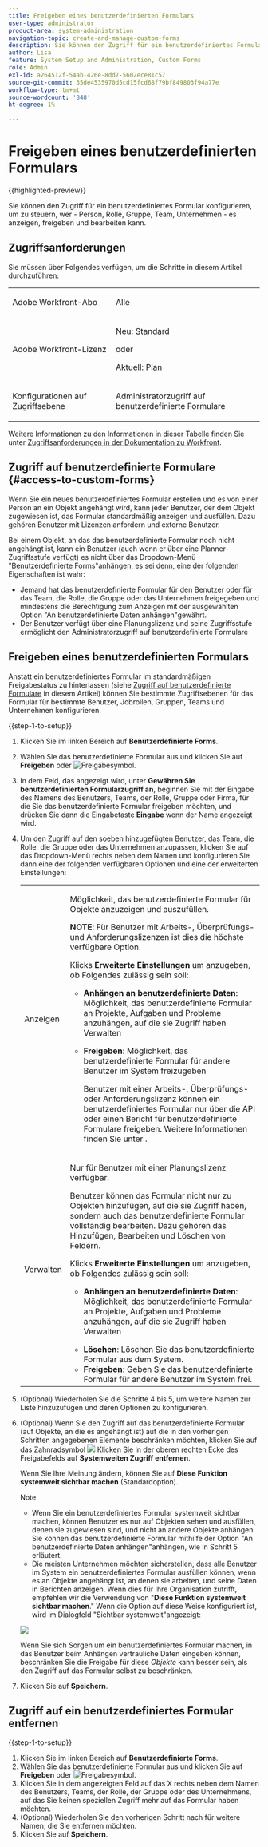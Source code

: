 ```yaml
---
title: Freigeben eines benutzerdefinierten Formulars
user-type: administrator
product-area: system-administration
navigation-topic: create-and-manage-custom-forms
description: Sie können den Zugriff für ein benutzerdefiniertes Formular konfigurieren, um zu steuern, wer - Person, Rolle, Gruppe, Team, Unternehmen - es anzeigen, freigeben und bearbeiten kann.
author: Lisa
feature: System Setup and Administration, Custom Forms
role: Admin
exl-id: a264512f-54ab-426e-8dd7-5602ece81c57
source-git-commit: 35de4535970d5cd15fcd68f79bf849803f94a77e
workflow-type: tm+mt
source-wordcount: '848'
ht-degree: 1%

---
```


# Freigeben eines benutzerdefinierten Formulars

{{highlighted-preview}}

Sie können den Zugriff für ein benutzerdefiniertes Formular konfigurieren, um zu steuern, wer - Person, Rolle, Gruppe, Team, Unternehmen - es anzeigen, freigeben und bearbeiten kann.

## Zugriffsanforderungen

Sie müssen über Folgendes verfügen, um die Schritte in diesem Artikel durchzuführen:

<table style="table-layout:auto"> 
 <col> 
 <col> 
 <tbody> 
  <tr data-mc-conditions=""> 
   <td role="rowheader"> <p>Adobe Workfront-Abo</p> </td> 
   <td>Alle</td> 
  </tr> 
  <tr> 
   <td role="rowheader">Adobe Workfront-Lizenz</td> 
   <td>
   <p>Neu: Standard</p>
   <p>oder</p>
   <p>Aktuell: Plan</p></td>
  </tr> 
  <tr data-mc-conditions=""> 
   <td role="rowheader">Konfigurationen auf Zugriffsebene</td> 
   <td> <p>Administratorzugriff auf benutzerdefinierte Formulare</p> </td> 
  </tr> 
 </tbody> 
</table>

Weitere Informationen zu den Informationen in dieser Tabelle finden Sie unter [Zugriffsanforderungen in der Dokumentation zu Workfront](/help/quicksilver/administration-and-setup/add-users/access-levels-and-object-permissions/access-level-requirements-in-documentation.md).

## Zugriff auf benutzerdefinierte Formulare {#access-to-custom-forms}

Wenn Sie ein neues benutzerdefiniertes Formular erstellen und es von einer Person an ein Objekt angehängt wird, kann jeder Benutzer, der dem Objekt zugewiesen ist, das Formular standardmäßig anzeigen und ausfüllen. Dazu gehören Benutzer mit Lizenzen anfordern und externe Benutzer.

Bei einem Objekt, an das das benutzerdefinierte Formular noch nicht angehängt ist, kann ein Benutzer (auch wenn er über eine Planner-Zugriffsstufe verfügt) es nicht über das Dropdown-Menü &quot;Benutzerdefinierte Forms&quot;anhängen, es sei denn, eine der folgenden Eigenschaften ist wahr:

* Jemand hat das benutzerdefinierte Formular für den Benutzer oder für das Team, die Rolle, die Gruppe oder das Unternehmen freigegeben und mindestens die Berechtigung zum Anzeigen mit der ausgewählten Option &quot;An benutzerdefinierte Daten anhängen&quot;gewährt.
* Der Benutzer verfügt über eine Planungslizenz und seine Zugriffsstufe ermöglicht den Administratorzugriff auf benutzerdefinierte Formulare

## Freigeben eines benutzerdefinierten Formulars

Anstatt ein benutzerdefiniertes Formular im standardmäßigen Freigabestatus zu hinterlassen (siehe [Zugriff auf benutzerdefinierte Formulare](#access-to-custom-forms) in diesem Artikel) können Sie bestimmte Zugriffsebenen für das Formular für bestimmte Benutzer, Jobrollen, Gruppen, Teams und Unternehmen konfigurieren.

{{step-1-to-setup}}

1. Klicken Sie im linken Bereich auf **Benutzerdefinierte Forms**.
1. Wählen Sie das benutzerdefinierte Formular aus und klicken Sie auf **Freigeben** <span class="preview">oder ![Freigabesymbol](assets/share-icon.png).</span>
1. In dem Feld, das angezeigt wird, unter **Gewähren Sie benutzerdefinierten Formularzugriff an**, beginnen Sie mit der Eingabe des Namens des Benutzers, Teams, der Rolle, Gruppe oder Firma, für die Sie das benutzerdefinierte Formular freigeben möchten, und drücken Sie dann die Eingabetaste **Eingabe** wenn der Name angezeigt wird.
1. Um den Zugriff auf den soeben hinzugefügten Benutzer, das Team, die Rolle, die Gruppe oder das Unternehmen anzupassen, klicken Sie auf das Dropdown-Menü rechts neben dem Namen und konfigurieren Sie dann eine der folgenden verfügbaren Optionen und eine der erweiterten Einstellungen:

   <table style="table-layout:auto"> 
    <col> 
    <col> 
    <tbody> 
     <tr> 
      <td role="rowheader">Anzeigen</td> 
      <td> <p>Möglichkeit, das benutzerdefinierte Formular für Objekte anzuzeigen und auszufüllen.</p> <p><b>NOTE</b>: Für Benutzer mit Arbeits-, Überprüfungs- und Anforderungslizenzen ist dies die höchste verfügbare Option.</p> <p>Klicks <strong>Erweiterte Einstellungen</strong> um anzugeben, ob Folgendes zulässig sein soll:</p> 
       <ul> 
        <li><strong>Anhängen an benutzerdefinierte Daten</strong>: Möglichkeit, das benutzerdefinierte Formular an Projekte, Aufgaben und Probleme anzuhängen, auf die sie Zugriff haben Verwalten</li> 
        <li> <p><strong>Freigeben</strong>: Möglichkeit, das benutzerdefinierte Formular für andere Benutzer im System freizugeben</p> <p>Benutzer mit einer Arbeits-, Überprüfungs- oder Anforderungslizenz können ein benutzerdefiniertes Formular nur über die API oder einen Bericht für benutzerdefinierte Formulare freigeben. Weitere Informationen finden Sie unter .</p> </li> 
       </ul> </td> 
     </tr> 
     <tr> 
      <td role="rowheader">Verwalten</td> 
      <td> <p>Nur für Benutzer mit einer Planungslizenz verfügbar. </p> <p>Benutzer können das Formular nicht nur zu Objekten hinzufügen, auf die sie Zugriff haben, sondern auch das benutzerdefinierte Formular vollständig bearbeiten. Dazu gehören das Hinzufügen, Bearbeiten und Löschen von Feldern.</p> <p>Klicks <strong>Erweiterte Einstellungen</strong> um anzugeben, ob Folgendes zulässig sein soll:</p> 
       <ul> 
        <li> <p><strong>Anhängen an benutzerdefinierte Daten</strong>: Möglichkeit, das benutzerdefinierte Formular an Projekte, Aufgaben und Probleme anzuhängen, auf die sie Zugriff haben Verwalten</p> </li> 
        <li><strong>Löschen</strong>: Löschen Sie das benutzerdefinierte Formular aus dem System.</li> 
        <li><strong>Freigeben</strong>: Geben Sie das benutzerdefinierte Formular für andere Benutzer im System frei.</li> 
       </ul> </td> 
     </tr> 
    </tbody> 
   </table>

1. (Optional) Wiederholen Sie die Schritte 4 bis 5, um weitere Namen zur Liste hinzuzufügen und deren Optionen zu konfigurieren.
1. (Optional) Wenn Sie den Zugriff auf das benutzerdefinierte Formular (auf Objekte, an die es angehängt ist) auf die in den vorherigen Schritten angegebenen Elemente beschränken möchten, klicken Sie auf das Zahnradsymbol ![](assets/gear-icon-settings-with-dn-arrow.jpg) Klicken Sie in der oberen rechten Ecke des Freigabefelds auf **Systemweiten Zugriff entfernen**.

   Wenn Sie Ihre Meinung ändern, können Sie auf **Diese Funktion systemweit sichtbar machen** (Standardoption).

   >[!NOTE]
   >
   >* Wenn Sie ein benutzerdefiniertes Formular systemweit sichtbar machen, können Benutzer es nur auf Objekten sehen und ausfüllen, denen sie zugewiesen sind, und nicht an andere Objekte anhängen. Sie können das benutzerdefinierte Formular mithilfe der Option &quot;An benutzerdefinierte Daten anhängen&quot;anhängen, wie in Schritt 5 erläutert.
   >* Die meisten Unternehmen möchten sicherstellen, dass alle Benutzer im System ein benutzerdefiniertes Formular ausfüllen können, wenn es an Objekte angehängt ist, an denen sie arbeiten, und seine Daten in Berichten anzeigen. Wenn dies für Ihre Organisation zutrifft, empfehlen wir die Verwendung von &quot;**Diese Funktion systemweit sichtbar machen**.&quot; Wenn die Option auf diese Weise konfiguriert ist, wird im Dialogfeld &quot;Sichtbar systemweit&quot;angezeigt:
   >   
   >![](assets/visible-system-wide-350x480.png)
   >   
   >Wenn Sie sich Sorgen um ein benutzerdefiniertes Formular machen, in das Benutzer beim Anhängen vertrauliche Daten eingeben können, beschränken Sie die Freigabe für diese *Objekte* kann besser sein, als den Zugriff auf das Formular selbst zu beschränken.

1. Klicken Sie auf **Speichern**.

## Zugriff auf ein benutzerdefiniertes Formular entfernen

{{step-1-to-setup}}

1. Klicken Sie im linken Bereich auf **Benutzerdefinierte Forms**.
1. Wählen Sie das benutzerdefinierte Formular aus und klicken Sie auf **Freigeben** <span class="preview">oder ![Freigabesymbol](assets/share-icon.png).</span>
1. Klicken Sie in dem angezeigten Feld auf das X rechts neben dem Namen des Benutzers, Teams, der Rolle, der Gruppe oder des Unternehmens, auf das Sie keinen speziellen Zugriff mehr auf das Formular haben möchten.
1. (Optional) Wiederholen Sie den vorherigen Schritt nach für weitere Namen, die Sie entfernen möchten.
1. Klicken Sie auf **Speichern**.
